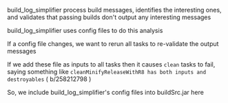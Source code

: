 build_log_simplifier process build messages, identifies the interesting ones, and validates that passing builds don't output any interesting messages

build_log_simplifier uses config files to do this analysis

If a config file changes, we want to rerun all tasks to re-validate the output messages

If we add these file as inputs to all tasks then it causes `clean` tasks to fail, saying something like `cleanMinifyReleaseWithR8 has both inputs and destroyables` ( b/258212798 )

So, we include build_log_simplifier's config files into buildSrc.jar here
